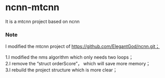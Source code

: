 # ncnn-mtcnn
It is a mtcnn project based on ncnn 
### Note
I modified the mtcnn project of https://github.com/ElegantGod/ncnn.git；

1.I modified the nms algorithm which only needs two loops；   
2.I remove the “struct orderScore”， which will save more memory；    
3.I rebuild the project structure which is more clear；
